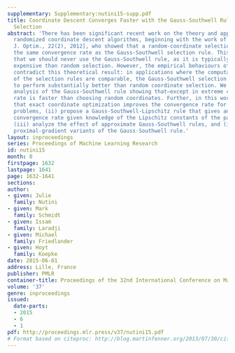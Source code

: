 ```yaml
---
supplementary: Supplementary:nutini15-supp.pdf
title: Coordinate Descent Converges Faster with the Gauss-Southwell Rule Than Random
  Selection
abstract: 'There has been significant recent work on the theory and application of
  randomized coordinate descent algorithms, beginning with the work of  Nesterov [SIAM
  J. Optim., 22(2), 2012], who showed that a random-coordinate selection rule achieves
  the same convergence rate as the Gauss-Southwell selection rule. This result suggests
  that we should never use the Gauss-Southwell rule, as it is typically much more
  expensive than random selection. However, the empirical behaviours of these algorithms
  contradict this theoretical result: in applications where the computational costs
  of the selection rules are comparable, the Gauss-Southwell selection rule tends
  to perform substantially better than random coordinate selection. We give a simple
  analysis of the Gauss-Southwell rule showing that—except in extreme cases—it’s convergence
  rate is faster than choosing random coordinates. Further, in this work we (i) show
  that exact coordinate optimization improves the convergence rate for certain sparse
  problems, (ii) propose a Gauss-Southwell-Lipschitz rule that gives an even faster
  convergence rate given knowledge of the Lipschitz constants of the partial derivatives,
  (iii) analyze the effect of approximate Gauss-Southwell rules, and (iv) analyze
  proximal-gradient variants of the Gauss-Southwell rule.'
layout: inproceedings
series: Proceedings of Machine Learning Research
id: nutini15
month: 0
firstpage: 1632
lastpage: 1641
page: 1632-1641
sections: 
author:
- given: Julie
  family: Nutini
- given: Mark
  family: Schmidt
- given: Issam
  family: Laradji
- given: Michael
  family: Friedlander
- given: Hoyt
  family: Koepke
date: 2015-06-01
address: Lille, France
publisher: PMLR
container-title: Proceedings of the 32nd International Conference on Machine Learning
volume: '37'
genre: inproceedings
issued:
  date-parts:
  - 2015
  - 6
  - 1
pdf: http://proceedings.mlr.press/v37/nutini15.pdf
# Format based on citeproc: http://blog.martinfenner.org/2013/07/30/citeproc-yaml-for-bibliographies/
---
```

